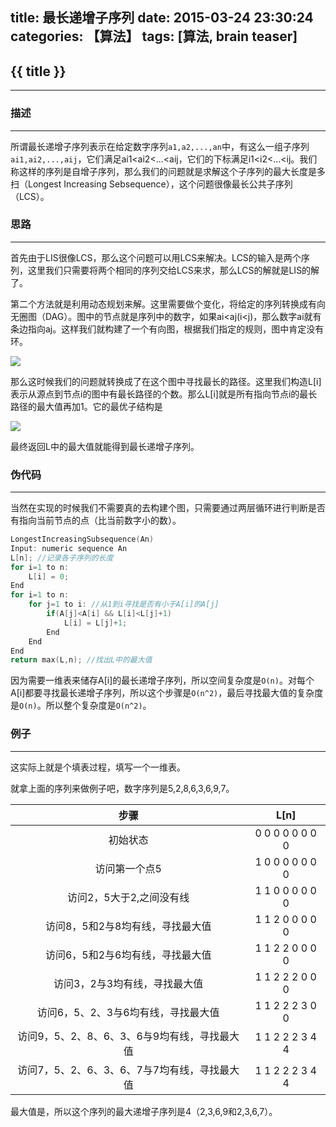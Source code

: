 title: 最长递增子序列
date: 2015-03-24 23:30:24
categories: 【算法】
tags: [算法, brain teaser]
---
## {{ title }} ##

---

### 描述 ###

---

所谓最长递增子序列表示在给定数字序列`a1,a2,...,an`中，有这么一组子序列`ai1,ai2,...,aij`，它们满足ai1<ai2<...<aij，它们的下标满足i1<i2<...<ij。我们称这样的序列是自增子序列，那么我们的问题就是求解这个子序列的最大长度是多扫（Longest Increasing Sebsequence），这个问题很像最长公共子序列（LCS）。

### 思路 ###

---

首先由于LIS很像LCS，那么这个问题可以用LCS来解决。LCS的输入是两个序列，这里我们只需要将两个相同的序列交给LCS来求，那么LCS的解就是LIS的解了。

第二个方法就是利用动态规划来解。这里需要做个变化，将给定的序列转换成有向无圈图（DAG）。图中的节点就是序列中的数字，如果ai<aj(i<j)，那么数字ai就有条边指向aj。这样我们就构建了一个有向图，根据我们指定的规则，图中肯定没有环。

<img src="/img/SequenceDAG.png"  class="img-shadow img-center"/>

那么这时候我们的问题就转换成了在这个图中寻找最长的路径。这里我们构造L[i]表示从源点到节点i的图中有最长路径的个数。那么L[i]就是所有指向节点i的最长路径的最大值再加1。它的最优子结构是

<img src="/img/LISOptimalSubstructure.png"  class="img-shadow img-center"/>

最终返回L中的最大值就能得到最长递增子序列。

### 伪代码 ###

---
当然在实现的时候我们不需要真的去构建个图，只需要通过两层循环进行判断是否有指向当前节点的点（比当前数字小的数）。

```C++
LongestIncreasingSubsequence(An)
Input: numeric sequence An
L[n]; //记录各子序列的长度
for i=1 to n:
	L[i] = 0;
End
for i=1 to n:
	for j=1 to i: //从1到i寻找是否有小于A[i]的A[j]
		if(A[j]<A[i] && L[i]<L[j]+1)
			L[i] = L[j]+1;
		End
	End
End
return max(L,n); //找出L中的最大值		
```

因为需要一维表来储存A[i]的最长递增子序列，所以空间复杂度是`O(n)`。对每个A[i]都要寻找最长递增子序列，所以这个步骤是`O(n^2)`，最后寻找最大值的复杂度是`O(n)`。所以整个复杂度是`O(n^2)`。

### 例子 ###

---

这实际上就是个填表过程，填写一个一维表。

就拿上面的序列来做例子吧，数字序列是5,2,8,6,3,6,9,7。

| 步骤 | L[n] |
| :-----: | :-----: |
| 初始状态 | 0 0 0 0 0 0 0 0 |
| 访问第一个点5 | 1 0 0 0 0 0 0 0 |
| 访问2，5大于2,之间没有线 | 1 1 0 0 0 0 0 0 |
| 访问8，5和2与8均有线，寻找最大值 | 1 1 2 0 0 0 0 0 |
| 访问6，5和2与6均有线，寻找最大值 | 1 1 2 2 0 0 0 0 |
| 访问3，2与3均有线，寻找最大值 | 1 1 2 2 2 0 0 0 |
| 访问6，5、2、3与6均有线，寻找最大值 | 1 1 2 2 2 3 0 0 |
| 访问9，5、2、8、6、3、6与9均有线，寻找最大值 | 1 1 2 2 2 3 4 4 |
| 访问7，5、2、6、3、6、7与7均有线，寻找最大值 | 1 1 2 2 2 3 4 4 |

最大值是，所以这个序列的最大递增子序列是4（2,3,6,9和2,3,6,7）。